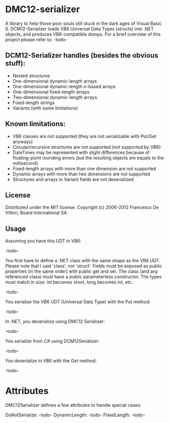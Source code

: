 DMC12-serializer
================

A library to help those poor souls still stuck in the dark ages of Visual Basic 6. DCM12-Serializer loads VB6 Universal Data Types (structs) into .NET objects, and produces VB6-compatible dumps.
For a brief overview of this project please refer to: -todo-

DCM12-Serializer handles (besides the obvious stuff):
---

- Nested structures
- One-dimensional dynamic-length arrays
- One-dimensional dynamic-length n-based arrays
- One-dimensional fixed-length arrays
- Two-dimensional dynamic-length arrays
- Fixed-length strings
- Variants (with some limitations)

Known limitations:
---

- VB6 classes are not supported (they are not serializable with Put/Get anyways)
- Circular/recursive structures are not supported (not supported by VB6)
- DateTimes may be represented with slight differences because of floating-point rounding errors (but the resulting objects are equals to the millisecond)
- Fixed-length arrays with more than one dimension are not supported
- Dynamic arrays with more than two dimensions are not supported
- Structures and arrays in Variant fields are not deserialized

License
---

Distributed under the MIT license. Copyright (c) 2006-2012 Francesco De Vittori, Board International SA


Usage
---

Assuming you have this UDT in VB6:

-todo-

You first have to define a .NET class with the same shape as the VB6 UDT. Please note that I said 'class', not 'struct'.
Fields must be exposed as public properties (in the same order) with public get and set. The class (and any referenced class) must have a public parameterless constructor.
The types must match in size: int becomes short, long becomes int, etc.

-todo-

You serialize the VB6 UDT (Universal Data Type) with the Put method:

-todo-

In .NET, you deserialize using DMC12 Serializer:

-todo-

You serialize from C# using DCM12Serializer:

-todo-

You deserialize in VB6 with the Get method:

-todo-


Attributes
==========

DMC12Serializer defines a few attributes to handle special cases:

DoNotSerialize: -todo-
DynamicLength: -todo-
FixedLength: -todo-